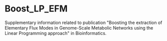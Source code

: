 # Boost_LP_EFM

Supplementary information related to publication "Boosting the extraction of Elementary Flux Modes
in Genome-Scale Metabolic Networks using the Linear Programming approach" in Bioinformatics.

